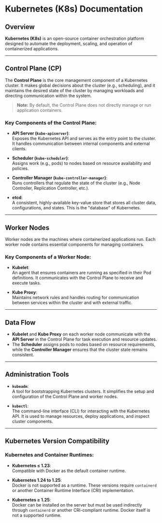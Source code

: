 # Kubernetes (K8s) Documentation

## Overview  
**Kubernetes (K8s)** is an open-source container orchestration platform designed to automate the deployment, scaling, and operation of containerized applications.

---

## Control Plane (CP)  
The **Control Plane** is the core management component of a Kubernetes cluster. It makes global decisions about the cluster (e.g., scheduling), and it maintains the desired state of the cluster by managing workloads and directing communication within the system.  
> **Note:** By default, the Control Plane does not directly manage or run application containers.

### Key Components of the Control Plane:
- **API Server (`kube-apiserver`)**:  
  Exposes the Kubernetes API and serves as the entry point to the cluster. It handles communication between internal components and external clients.
  
- **Scheduler (`kube-scheduler`)**:  
  Assigns work (e.g., pods) to nodes based on resource availability and policies.

- **Controller Manager (`kube-controller-manager`)**:  
  Runs controllers that regulate the state of the cluster (e.g., Node Controller, Replication Controller, etc.).

- **etcd**:  
  A consistent, highly-available key-value store that stores all cluster data, configurations, and states. This is the "database" of Kubernetes.

---

## Worker Nodes  
Worker nodes are the machines where containerized applications run. Each worker node contains essential components for managing containers.

### Key Components of a Worker Node:
- **Kubelet**:  
  An agent that ensures containers are running as specified in their Pod definitions. It communicates with the Control Plane to receive and execute tasks.

- **Kube Proxy**:  
  Maintains network rules and handles routing for communication between services within the cluster and with external traffic.

---

## Data Flow  
- **Kubelet** and **Kube Proxy** on each worker node communicate with the **API Server** in the Control Plane for task execution and resource updates.
- The **Scheduler** assigns pods to nodes based on resource requirements, while the **Controller Manager** ensures that the cluster state remains consistent.

---

## Administration Tools  
- **`kubeadm`**:  
  A tool for bootstrapping Kubernetes clusters. It simplifies the setup and configuration of the Control Plane and worker nodes.

- **`kubectl`**:  
  The command-line interface (CLI) for interacting with the Kubernetes API. It is used to manage resources, deploy applications, and inspect cluster components.

---

## Kubernetes Version Compatibility  
### Kubernetes and Container Runtimes:
- **Kubernetes ≤ 1.23**:  
  Compatible with Docker as the default container runtime.
  
- **Kubernetes 1.24 to 1.25**:  
  Docker is not supported as a runtime. These versions require `containerd` or another Container Runtime Interface (CRI) implementation.
  
- **Kubernetes ≥ 1.25**:  
  Docker can be installed on the server but must be used indirectly through `containerd` or another CRI-compliant runtime. Docker itself is not a supported runtime.


